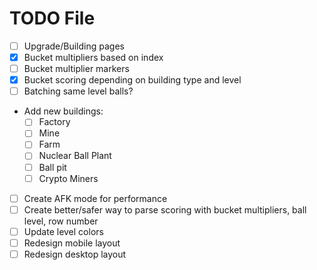 # TODO File

- [ ] Upgrade/Building pages
- [x] Bucket multipliers based on index
- [ ] Bucket multiplier markers
- [x] Bucket scoring depending on building type and level
- [ ] Batching same level balls?
- Add new buildings:
  - [ ] Factory
  - [ ] Mine
  - [ ] Farm
  - [ ] Nuclear Ball Plant
  - [ ] Ball pit
  - [ ] Crypto Miners
- [ ] Create AFK mode for performance
- [ ] Create better/safer way to parse scoring with bucket multipliers, ball level, row number
- [ ] Update level colors
- [ ] Redesign mobile layout
- [ ] Redesign desktop layout

